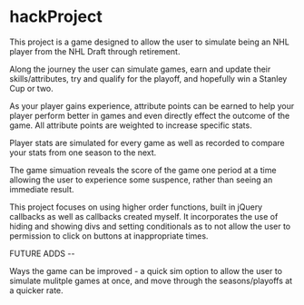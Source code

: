 # hackProject

This project is a game designed to allow the user to simulate being an NHL player from the NHL Draft
through retirement.

Along the journey the user can simulate games, earn and update their skills/attributes,
try and qualify for the playoff, and hopefully win a Stanley Cup or two.

As your player gains experience, attribute points can be earned to help your player perform better in games 
and even directly effect the outcome of the game. All attribute points are weighted to increase specific stats.

Player stats are simulated for every game as well as recorded to compare your stats from one season to the next.

The game simuation reveals the score of the game one period at a time allowing the user to experience some
suspence, rather than seeing an immediate result.

This project focuses on using higher order functions, built in jQuery callbacks as well as callbacks created myself.
It incorporates the use of hiding and showing divs and setting conditionals as to not allow the user to permission to
click on buttons at inappropriate times.

FUTURE ADDS --

Ways the game can be improved - a quick sim option to allow the user to simulate mulitple games at once, 
and move through the seasons/playoffs at a quicker rate.

